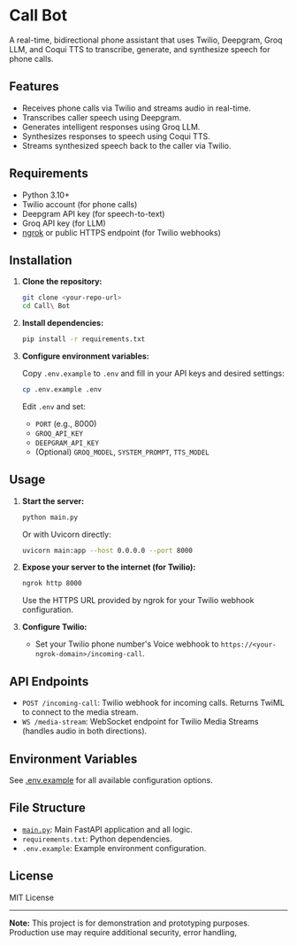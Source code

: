 # Call Bot

A real-time, bidirectional phone assistant that uses Twilio, Deepgram, Groq LLM, and Coqui TTS to transcribe, generate, and synthesize speech for phone calls.

## Features

- Receives phone calls via Twilio and streams audio in real-time.
- Transcribes caller speech using Deepgram.
- Generates intelligent responses using Groq LLM.
- Synthesizes responses to speech using Coqui TTS.
- Streams synthesized speech back to the caller via Twilio.

## Requirements

- Python 3.10+
- Twilio account (for phone calls)
- Deepgram API key (for speech-to-text)
- Groq API key (for LLM)
- [ngrok](https://ngrok.com/) or public HTTPS endpoint (for Twilio webhooks)

## Installation

1. **Clone the repository:**

   ```sh
   git clone <your-repo-url>
   cd Call\ Bot
   ```

2. **Install dependencies:**

   ```sh
   pip install -r requirements.txt
   ```

3. **Configure environment variables:**

   Copy `.env.example` to `.env` and fill in your API keys and desired settings:

   ```sh
   cp .env.example .env
   ```

   Edit `.env` and set:
   - `PORT` (e.g., 8000)
   - `GROQ_API_KEY`
   - `DEEPGRAM_API_KEY`
   - (Optional) `GROQ_MODEL`, `SYSTEM_PROMPT`, `TTS_MODEL`

## Usage

1. **Start the server:**

   ```sh
   python main.py
   ```

   Or with Uvicorn directly:

   ```sh
   uvicorn main:app --host 0.0.0.0 --port 8000
   ```

2. **Expose your server to the internet (for Twilio):**

   ```sh
   ngrok http 8000
   ```

   Use the HTTPS URL provided by ngrok for your Twilio webhook configuration.

3. **Configure Twilio:**

   - Set your Twilio phone number's Voice webhook to `https://<your-ngrok-domain>/incoming-call`.

## API Endpoints

- `POST /incoming-call`: Twilio webhook for incoming calls. Returns TwiML to connect to the media stream.
- `WS /media-stream`: WebSocket endpoint for Twilio Media Streams (handles audio in both directions).

## Environment Variables

See [.env.example](.env.example) for all available configuration options.

## File Structure

- [`main.py`](main.py): Main FastAPI application and all logic.
- `requirements.txt`: Python dependencies.
- `.env.example`: Example environment configuration.

## License

MIT License

---

**Note:** This project is for demonstration and prototyping purposes. Production use may require additional security, error handling,